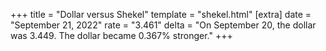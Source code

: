 +++
title = "Dollar versus Shekel"
template = "shekel.html"
[extra]
date = "September 21, 2022"
rate = "3.461"
delta = "On September 20, the dollar was 3.449. The dollar became 0.367% stronger."
+++
